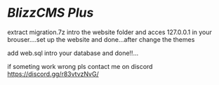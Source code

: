 # _BlizzCMS Plus_
extract migration.7z intro the website folder and acces 127.0.0.1 in your brouser....set up the website and done...after change the themes

add web.sql intro your database and done!!...

if someting work wrong pls contact me on discord https://discord.gg/r83vtvzNvG/